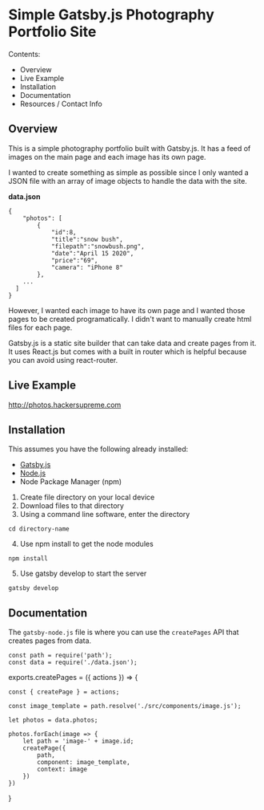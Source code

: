 # Simple Gatsby.js Photography Portfolio Site

Contents:

- Overview
- Live Example
- Installation
- Documentation
- Resources / Contact Info

## Overview

This is a simple photography portfolio built with Gatsby.js. It has a feed of images on the main page and each image has its own page.

I wanted to create something as simple as possible since I only wanted a JSON file with an array of image objects to handle the data with the site. 

**data.json**
```
{
	"photos": [
		{
			"id":8,
			"title":"snow bush",
			"filepath":"snowbush.png",
			"date":"April 15 2020",
			"price":"69",
			"camera": "iPhone 8"
		},	
    ...
  ]
}
```

However, I wanted each image to have its own page and I wanted those pages to be created programatically. I didn't want to manually create html files for each page.

Gatsby.js is a static site builder that can take data and create pages from it. It uses React.js but comes with a built in router which is helpful because you can avoid using react-router. 

## Live Example

http://photos.hackersupreme.com

## Installation

This assumes you have the following already installed:
- [Gatsby.js](https://www.gatsbyjs.org/)
- [Node.js](https://nodejs.org/en/)
- Node Package Manager (npm)

1. Create file directory on your local device
2. Download files to that directory
3. Using a command line software, enter the directory
```
cd directory-name
```
4. Use npm install to get the node modules
```
npm install
```
5. Use gatsby develop to start the server
```
gatsby develop
```

## Documentation

The `gatsby-node.js` file is where you can use the `createPages` API that creates pages from data.

```
const path = require('path');
const data = require('./data.json');
```

exports.createPages =  ({ actions }) => {

	const { createPage } = actions;

	const image_template = path.resolve('./src/components/image.js');

	let photos = data.photos;

	photos.forEach(image => {
		let path = 'image-' + image.id;
		createPage({
			path,
			component: image_template,
			context: image
		})
	})


}

```
